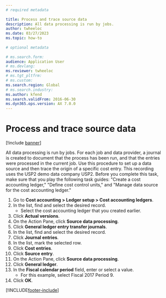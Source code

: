 ```yaml
--- 
# required metadata 
 
title: Process and trace source data
description: All data processing is run by jobs. 
author: twheeloc
ms.date: 03/27/2023
ms.topic: how-to 
 
# optional metadata 
 
# ms.search.form:   
audience: Application User 
# ms.devlang:  
ms.reviewer: twheeloc
# ms.tgt_pltfrm:  
# ms.custom:  
ms.search.region: Global
# ms.search.industry: 
ms.author: kfend
ms.search.validFrom: 2016-06-30 
ms.dyn365.ops.version: AX 7.0.0 
---
```

# Process and trace source data

[!include [banner](../../includes/banner.md)]

All data processing is run by jobs. For each job and data provider, a journal is created to document that the process has been run, and that the entries were processed in the current job. Use this procedure to set up a data source and then  trace the origin of a specific cost entry. This recording uses the USP2 demo data company USP2. Before you complete this task, make sure that you play the following task guides: "Create a cost accounting ledger," "Define cost control units," and "Manage data source for the cost accounting ledger."

1. Go to **Cost accounting > Ledger setup > Cost accounting ledgers**.
2. In the list, find and select the desired record.
    * Select the cost accounting ledger that you created earlier.  
3. Click **Actual versions**.
4. On the Action Pane, click **Source data processing**.
5. Click **General ledger entry transfer journals**.
6. In the list, find and select the desired record.
7. Click **Journal entries**.
8. In the list, mark the selected row.
9. Click **Cost entries**.
10. Click **Source entry**.
11. On the Action Pane, click **Source data processing**.
12. Click **General ledger**.
13. In the **Fiscal calendar period** field, enter or select a value.
    * For this example, select Fiscal 2017 Period 9.  
14. Click **OK**.



[!INCLUDE[footer-include](../../../includes/footer-banner.md)]
